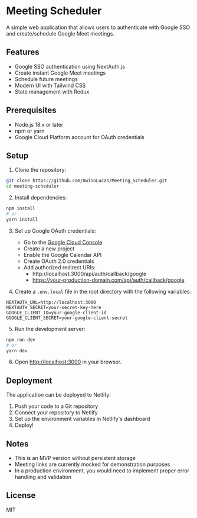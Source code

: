 # Meeting Scheduler

A simple web application that allows users to authenticate with Google SSO and create/schedule Google Meet meetings.

## Features

- Google SSO authentication using NextAuth.js
- Create instant Google Meet meetings
- Schedule future meetings
- Modern UI with Tailwind CSS
- State management with Redux

## Prerequisites

- Node.js 18.x or later
- npm or yarn
- Google Cloud Platform account for OAuth credentials

## Setup

1. Clone the repository:
```bash
git clone https://github.com/OwinoLucas/Meeting_Scheduler.git
cd meeting-scheduler
```

2. Install dependencies:
```bash
npm install
# or
yarn install
```

3. Set up Google OAuth credentials:
   - Go to the [Google Cloud Console](https://console.cloud.google.com/)
   - Create a new project
   - Enable the Google Calendar API
   - Create OAuth 2.0 credentials
   - Add authorized redirect URIs:
     - http://localhost:3000/api/auth/callback/google
     - https://your-production-domain.com/api/auth/callback/google

4. Create a `.env.local` file in the root directory with the following variables:
```
NEXTAUTH_URL=http://localhost:3000
NEXTAUTH_SECRET=your-secret-key-here
GOOGLE_CLIENT_ID=your-google-client-id
GOOGLE_CLIENT_SECRET=your-google-client-secret
```

5. Run the development server:
```bash
npm run dev
# or
yarn dev
```

6. Open [http://localhost:3000](http://localhost:3000) in your browser.

## Deployment

The application can be deployed to Netlify:

1. Push your code to a Git repository
2. Connect your repository to Netlify
3. Set up the environment variables in Netlify's dashboard
4. Deploy!

## Notes

- This is an MVP version without persistent storage
- Meeting links are currently mocked for demonstration purposes
- In a production environment, you would need to implement proper error handling and validation

## License

MIT
